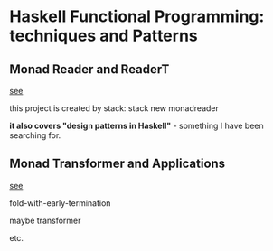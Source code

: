 # Haskell Functional Programming: techniques and Patterns

## Monad Reader and ReaderT

[see](./monadreader)

this project is created by stack: stack new monadreader

**it also covers "design patterns in Haskell"** - something I have been
searching for.

## Monad Transformer and Applications

[see](./monadtransformer)

fold-with-early-termination

maybe transformer

etc.
